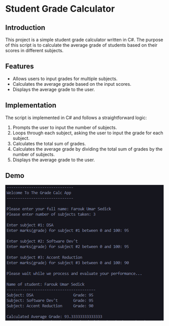 # Student Grade Calculator

## Introduction
This project is a simple student grade calculator written in C#. The purpose of this script is to calculate the average grade of students based on their scores in different subjects.

## Features
- Allows users to input grades for multiple subjects.
- Calculates the average grade based on the input scores.
- Displays the average grade to the user.

## Implementation
The script is implemented in C# and follows a straightforward logic:
1. Prompts the user to input the number of subjects.
2. Loops through each subject, asking the user to input the grade for each subject.
3. Calculates the total sum of grades.
4. Calculates the average grade by dividing the total sum of grades by the number of subjects.
5. Displays the average grade to the user.

## Demo
![Student Grade Calculator](demo.png)
